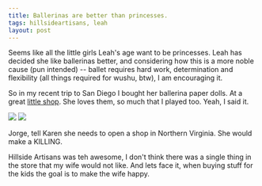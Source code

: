 ```yaml
---
title: Ballerinas are better than princesses.
tags: hillsideartisans, leah
layout: post
---
```


Seems like all the little girls Leah's age want to be princesses. Leah has decided she like ballerinas better, and considering how this is a more noble cause (pun intended) -- ballet requires hard work, determination and flexibility (all things required for wushu, btw), I am encouraging it.

So in my recent trip to San Diego I bought her ballerina paper dolls. At a great <a href="http://www.hillsideartisans.com/">little shop</a>.  She loves them, so much that I played too. Yeah, I said it.

<img src="http://www.fuzzymonk.com/photos/cache/leah_and_lars/IMG_1327.JPG_595.jpg" class="photo" />

<img src="http://www.fuzzymonk.com/photos/cache/leah_and_lars/IMG_1335.JPG_595.jpg" class="photo" />


Jorge, tell Karen she needs to open a shop in Northern Virginia. She would make a KILLING.

Hillside Artisans was teh awesome, I don't think there was a single thing in the store that my wife would not like. And lets face it, when buying stuff for the kids the goal is to make the wife happy.
